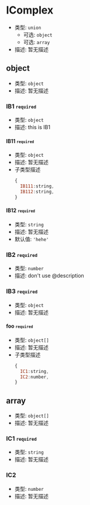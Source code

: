 
# IComplex  

* 类型: `union`
  * 可选: `object`
  * 可选: `array`
* 描述: 暂无描述 

## object  

* 类型: `object`
* 描述: 暂无描述 

### IB1 <small>`required`</small> 

* 类型: `object`
* 描述: this is IB1 

#### IB11 <small>`required`</small> 

* 类型: `object`
* 描述: 暂无描述 
* 子类型描述
  ```js
  {
    IB111:string,
    IB112:string,
  }
  ```
#### IB12 <small>`required`</small> 

* 类型: `string`
* 描述: 暂无描述 
* 默认值: `'hehe'`

### IB2 <small>`required`</small> 

* 类型: `number`
* 描述: don't use @description 

### IB3 <small>`required`</small> 

* 类型: `object`
* 描述: 暂无描述 

#### foo <small>`required`</small> 

* 类型: `object[]`
* 描述: 暂无描述 
* 子类型描述
  ```js
  {
    IC1:string,
    IC2:number,
  }
  ```
## array  

* 类型: `object[]`
* 描述: 暂无描述 

### IC1 <small>`required`</small> 

* 类型: `string`
* 描述: 暂无描述 

### IC2  

* 类型: `number`
* 描述: 暂无描述 
 